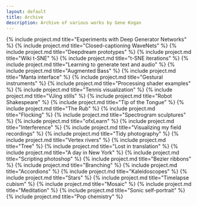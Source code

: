 ```yaml
---
layout: default
title: Archive
description: Archive of various works by Gene Kogan
---
```


<div id="works">
	{% include project.md title="Experiments with Deep Generator Networks" %} 
	{% include project.md title="Closed-captioning WaveNets" %} 
	{% include project.md title="Deepdream prototypes" %} 
	{% include project.md title="Wiki t-SNE" %} 
	{% include project.md title="t-SNE iterations" %} 
	{% include project.md title="Learning to generate text and audio" %} 
	{% include project.md title="Augmented Bass" %} 
	{% include project.md title="Manta interface" %} 
	{% include project.md title="Gestural instruments" %} 
	{% include project.md title="Processing shader examples" %} 
	{% include project.md title="Tennis visualization" %} 
	{% include project.md title="VJing stills" %} 
	{% include project.md title="Robot Shakespeare" %}
	{% include project.md title="Tip of the Tongue" %} 
	{% include project.md title="The Rub" %} 
	{% include project.md title="Flocking" %} 
	{% include project.md title="Spectrogram sculptures" %} 
	{% include project.md title="ofxLearn" %} 
	{% include project.md title="Interference" %} 
	{% include project.md title="Visualizing my field recordings" %} 
	{% include project.md title="Tidy photography" %} 
	{% include project.md title="Vertex rivers" %} 
	{% include project.md title="Tree" %} 
	{% include project.md title="Lost in translation" %} 
	{% include project.md title="A day in New York" %} 
	{% include project.md title="Scripting photoshop" %} 
	{% include project.md title="Bezier ribbons" %} 
	{% include project.md title="Branching" %} 
	{% include project.md title="Accordions" %} 
	{% include project.md title="Kaleidoscopes" %} 
	{% include project.md title="Stars" %} 
	{% include project.md title="Timelapse cubism" %} 
	{% include project.md title="Mosaic" %} 
	{% include project.md title="Meditation" %} 
	{% include project.md title="Sonic self-portrait" %} 
	{% include project.md title="Pop chemistry" %} 
</div>